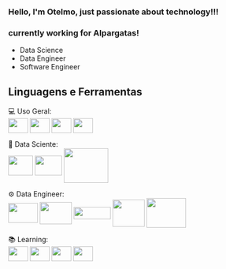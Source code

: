 ### Hello, I'm Otelmo, just passionate about technology!!!
### currently working for Alpargatas!
- Data Science
- Data Engineer
- Software Engineer

## Linguagens e Ferramentas 
💻 Uso Geral: <br>
<img align="center" height="30" width="40" src="https://cdn.jsdelivr.net/gh/devicons/devicon/icons/python/python-original.svg" />
<img align="center" height="30" width="40" src="https://cdn.jsdelivr.net/gh/devicons/devicon/icons/vscode/vscode-original.svg" />
<img align="center" height="30" width="40" src="https://cdn.jsdelivr.net/gh/devicons/devicon/icons/git/git-original.svg" />
<img align="center" height="30" width="40" src="https://cdn.jsdelivr.net/gh/devicons/devicon/icons/github/github-original.svg" />

🎲 Data Sciente: <br>
<img align="center" height="40" width="50" src="https://cdn.jsdelivr.net/gh/devicons/devicon/icons/jupyter/jupyter-original-wordmark.svg" />
<img align="center" height="40" width="55" src="https://cdn.jsdelivr.net/gh/devicons/devicon/icons/pandas/pandas-original-wordmark.svg" />
<img align="center" height="70" width="90" src="https://cdn.jsdelivr.net/gh/devicons/devicon/icons/numpy/numpy-original-wordmark.svg" />

⚙️ Data Engineer: <br>
<img align="center" height="40" width="60" src="https://seeklogo.com/images/D/databricks-logo-2F2F1E37DB-seeklogo.com.png" /> 
<img align="center" height="45" width="65" src="https://revolucaofeminina.com.br/img/pyspark_logo.jpeg" />
<img align="center" height="25" width="75" src="https://upload.wikimedia.org/wikipedia/commons/thumb/0/0e/Hadoop_logo.svg/1200px-Hadoop_logo.svg.png" />
<img align="center" height="55" width="65" src="https://www.e-time.it/wp-content/uploads/2022/03/airflow-480x343.webp" />
<img align="center" height="60" width="80" src="https://cdn.jsdelivr.net/gh/devicons/devicon/icons/azure/azure-original-wordmark.svg" />

📚 Learning: <br>
<img align="center" height="30" width="40" src="https://cdn.jsdelivr.net/gh/devicons/devicon/icons/java/java-original.svg" />
<img align="center" height="30" width="40" src="https://cdn.jsdelivr.net/gh/devicons/devicon/icons/javascript/javascript-original.svg" />
<img align="center" height="30" width="40" src="https://cdn.jsdelivr.net/gh/devicons/devicon/icons/html5/html5-original.svg" />
<img align="center" height="30" width="40" src="https://cdn.jsdelivr.net/gh/devicons/devicon/icons/css3/css3-original.svg" />


